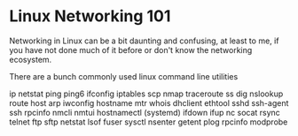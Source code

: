 # Linux Networking 101

Networking in Linux can be a bit daunting and confusing, at least to me, if you have not done much of it before or don't know the networking ecosystem.

There are a bunch commonly used linux command line utilities

ip
netstat
ping
ping6
ifconfig
iptables
scp
nmap
traceroute
ss
dig
nslookup
route
host
arp
iwconfig
hostname
mtr
whois
dhclient
ethtool
sshd
ssh-agent
ssh
rpcinfo
nmcli
nmtui
hostnamectl (systemd)
ifdown
ifup
nc
socat
rsync
telnet
ftp
sftp
netstat
lsof
fuser
sysctl
nsenter
getent
plog
rpcinfo
modprobe